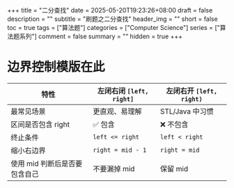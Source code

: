 +++
title = "二分查找"
date = 2025-05-20T19:23:26+08:00
draft = false
description = ""
subtitle = "刷题之二分查找"
header_img = ""
short = false
toc = true
tags = ["算法题"]
categories = ["Computer Science"]
series = ["算法题系列"]
comment = false
summary = ""
hidden = true
+++

# 边界控制模版在此

| 特性                | 左闭右闭 `[left, right]` | 左闭右开 `[left, right)` |
| ----------------- | -------------------- | -------------------- |
| 最常见场景             | 更直观、易理解              | STL/Java 中习惯         |
| 区间是否包含 right      | ✅ 包含                 | ❌ 不包含                |
| 终止条件              | `left <= right`      | `left < right`       |
| 缩小右边界             | `right = mid - 1`    | `right = mid`        |
| 使用 mid 判断后是否要包含自己 | 不要漏掉 mid             | 保留 mid               |

